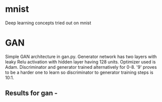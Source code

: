 # mnist
Deep learning concepts tried out on mnist

# GAN
Simple GAN architecture in gan.py. Generator network has two layers with leaky Relu activation with hidden layer having 128 units. 
Optimizer used is Adam. Discriminator and generator trained alternatively for 0-8. '9' proves to be a harder one to learn so discriminator to generator training steps is 10:1.

## Results for gan - 
